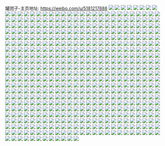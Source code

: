 罐团子-主页地址: https://weibo.com/u/5181217888 
![](https://wx4.sinaimg.cn/mw2000/005EDRssly1h9hcvm782fj32c03401l0.jpg) 
![](https://wx4.sinaimg.cn/mw2000/005EDRssly1h9hcvctbeqj32c03404qq.jpg) 
![](https://wx4.sinaimg.cn/mw2000/005EDRssly1h9hcvfqvajj32c03401l0.jpg) 
![](https://wx4.sinaimg.cn/mw2000/005EDRssly1h9hcvkx41aj32c0340b2a.jpg) 
![](https://wx4.sinaimg.cn/mw2000/005EDRssly1h9hcvh6cj5j32c03404qs.jpg) 
![](https://wx4.sinaimg.cn/mw2000/005EDRssly1h9hcvjyxlhj32c0340npe.jpg) 
![](https://wx4.sinaimg.cn/mw2000/005EDRssly1h9hcvi094xj32ac340x6p.jpg) 
![](https://wx4.sinaimg.cn/mw2000/005EDRssly1h9hcvj43j2j32ag3407wi.jpg) 
![](https://wx4.sinaimg.cn/mw2000/005EDRssly1h9hcvejm7oj32c03401kz.jpg) 
![](https://wx4.sinaimg.cn/mw2000/005EDRssly1h9hcvd4s10j30wa0u4gu0.jpg) 
![](https://wx4.sinaimg.cn/mw2000/005EDRssly1h9hcvbd91rj329y340kjl.jpg) 
![](https://wx4.sinaimg.cn/mw2000/005EDRssly1h9gyy62iglj32c0340qv7.jpg) 
![](https://wx4.sinaimg.cn/mw2000/005EDRssly1h9gyy4sj8lj32c0340b2b.jpg) 
![](https://wx4.sinaimg.cn/mw2000/005EDRssly1h8tchlh7n9j31o01iaaw7.jpg) 
![](https://wx4.sinaimg.cn/mw2000/005EDRssly1h8tchng9z2j32801job29.jpg) 
![](https://wx4.sinaimg.cn/mw2000/005EDRssly1h8tchrgyzsj30qu1404d1.jpg) 
![](https://wx4.sinaimg.cn/mw2000/005EDRssly1h8tcjrseqrj30vx1rmwmd.jpg) 
![](https://wx4.sinaimg.cn/mw2000/005EDRssly1h8bx39gv4fj30yi1eqwu6.jpg) 
![](https://wx4.sinaimg.cn/mw2000/005EDRssly1h8bx4rzx3ij32c03407wk.jpg) 
![](https://wx4.sinaimg.cn/mw2000/005EDRssly1h8bx3mhi9dj30yi1ei1b1.jpg) 
![](https://wx4.sinaimg.cn/mw2000/005EDRssly1h8bx4useloj32801o0b29.jpg) 
![](https://wx4.sinaimg.cn/mw2000/005EDRssly1h8bx4ccosbj30yi1drwym.jpg) 
![](https://wx4.sinaimg.cn/mw2000/005EDRssly1h8bx4hvteej30yi1em4kj.jpg) 
![](https://wx4.sinaimg.cn/mw2000/005EDRssly1h8bx45cxxnj30y51einl6.jpg) 
![](https://wx4.sinaimg.cn/mw2000/005EDRssly1h8bx4jcznwj30yi22oazn.jpg) 
![](https://wx4.sinaimg.cn/mw2000/005EDRssly1h7fhifubb0j31o024gqce.jpg) 
![](https://wx4.sinaimg.cn/mw2000/005EDRssly1h7fhigy563j30u012tgnp.jpg) 
![](https://wx4.sinaimg.cn/mw2000/005EDRssly1h7fhi4g3bkj31o026lwt5.jpg) 
![](https://wx4.sinaimg.cn/mw2000/005EDRssly1h7fhi93lfij31o02807wh.jpg) 
![](https://wx4.sinaimg.cn/mw2000/005EDRssly1h7agjq6xu2j30yi22oe81.jpg) 
![](https://wx4.sinaimg.cn/mw2000/005EDRssly1h7agjszjf4j31sc2dske7.jpg) 
![](https://wx4.sinaimg.cn/mw2000/005EDRssly1h7agk3uvlpj30tu12sgu0.jpg) 
![](https://wx4.sinaimg.cn/mw2000/005EDRssly1h7agk0xgsoj31sc2ds146.jpg) 
![](https://wx4.sinaimg.cn/mw2000/005EDRssly1h7520pe66fj32c02xe4qq.jpg) 
![](https://wx4.sinaimg.cn/mw2000/005EDRssly1h715v0newrj32c0340e82.jpg) 
![](https://wx4.sinaimg.cn/mw2000/005EDRssly1h6rwxhpkabj30yi22oarn.jpg) 
![](https://wx4.sinaimg.cn/mw2000/005EDRssly1h6q9b02calj32c0340dtm.jpg) 
![](https://wx4.sinaimg.cn/mw2000/005EDRssly1h6q9b7hedyj32c03407c4.jpg) 
![](https://wx4.sinaimg.cn/mw2000/005EDRssly1h6q9b5lh5qj32c0340ali.jpg) 
![](https://wx4.sinaimg.cn/mw2000/005EDRssly1h6pt6o50goj328k2zek4i.jpg) 
![](https://wx4.sinaimg.cn/mw2000/005EDRssly1h6ct4usbryj32bc333hdu.jpg) 
![](https://wx4.sinaimg.cn/mw2000/005EDRssly1h6ct4ttrayj32bc333duw.jpg) 
![](https://wx4.sinaimg.cn/mw2000/005EDRssly1h6ct4sxjwkj32k13eoe81.jpg) 
![](https://wx4.sinaimg.cn/mw2000/005EDRssly1h6bph6rvpqj30u0130wt7.jpg) 
![](https://wx4.sinaimg.cn/mw2000/005EDRssly1h6bphfi10rj30yi22o4qq.jpg) 
![](https://wx4.sinaimg.cn/mw2000/005EDRssly1h6b12u1d88j32c0340kjl.jpg) 
![](https://wx4.sinaimg.cn/mw2000/005EDRssly1h6b12sly0ej32c03407wj.jpg) 
![](https://wx4.sinaimg.cn/mw2000/005EDRssly1h6b12ooaonj327w32vu0z.jpg) 
![](https://wx4.sinaimg.cn/mw2000/005EDRssly1h6b1278tw7j30u01407gd.jpg) 
![](https://wx4.sinaimg.cn/mw2000/005EDRssly1h6b126fsudj32dc35sb29.jpg) 
![](https://wx4.sinaimg.cn/mw2000/005EDRssly1h6b12enfutj32c0340b2b.jpg) 
![](https://wx4.sinaimg.cn/mw2000/005EDRssly1h68jlpzaowj30u01swq95.jpg) 
![](https://wx4.sinaimg.cn/mw2000/005EDRssly1h68jlrjcsej30yi22ob0f.jpg) 
![](https://wx4.sinaimg.cn/mw2000/005EDRssly1h656mqb4plj321x32wqak.jpg) 
![](https://wx4.sinaimg.cn/mw2000/005EDRssly1h656mvoi7qj323u35s486.jpg) 
![](https://wx4.sinaimg.cn/mw2000/005EDRssly1h656n3i1trj323u35s4qr.jpg) 
![](https://wx4.sinaimg.cn/mw2000/005EDRssly1h656ms4fmcj323u35s1ky.jpg) 
![](https://wx4.sinaimg.cn/mw2000/005EDRssly1h656n7tn6rj323u35s1ky.jpg) 
![](https://wx4.sinaimg.cn/mw2000/005EDRssly1h656mtt67lj323u35snpd.jpg) 
![](https://wx4.sinaimg.cn/mw2000/005EDRssly1h656mxbb61j323q2zitfr.jpg) 
![](https://wx4.sinaimg.cn/mw2000/005EDRssly1h656nc63yrj335s23u1ky.jpg) 
![](https://wx4.sinaimg.cn/mw2000/005EDRssly1h5pa22d29cj32c0340npf.jpg) 
![](https://wx4.sinaimg.cn/mw2000/005EDRssly1h5nvzii4jij31o0280b29.jpg) 
![](https://wx4.sinaimg.cn/mw2000/005EDRssly1h5nvzjobylj31o0280e81.jpg) 
![](https://wx4.sinaimg.cn/mw2000/005EDRssly1h5nvzkv9ohj31o0280e81.jpg) 
![](https://wx4.sinaimg.cn/mw2000/005EDRssly1h5nvzt6613j31ho1v3kjl.jpg) 
![](https://wx4.sinaimg.cn/mw2000/005EDRssly1h5nvzw0pm5j30u01hc4qp.jpg) 
![](https://wx4.sinaimg.cn/mw2000/005EDRssly1h5n82hw24kj32dc35sqve.jpg) 
![](https://wx4.sinaimg.cn/mw2000/005EDRssly1h5n81ek5z9j30sz14swqf.jpg) 
![](https://wx4.sinaimg.cn/mw2000/005EDRssly1h5n81by0f1j32c0340000.jpg) 
![](https://wx4.sinaimg.cn/mw2000/005EDRssly1h5n81okrjvj32c03407wk.jpg) 
![](https://wx4.sinaimg.cn/mw2000/005EDRssly1h5n81tcszaj32c0340npf.jpg) 
![](https://wx4.sinaimg.cn/mw2000/005EDRssly1h5n81e152cj32c0340e82.jpg) 
![](https://wx4.sinaimg.cn/mw2000/005EDRssly1h5n82mls7xj30ye1n1ne3.jpg) 
![](https://wx4.sinaimg.cn/mw2000/005EDRssly1h5fvqtd7ilj30md14e0zh.jpg) 
![](https://wx4.sinaimg.cn/mw2000/005EDRssly1h5fvpu1ruqj32c03407wj.jpg) 
![](https://wx4.sinaimg.cn/mw2000/005EDRssly1h5fvpnynkzj32c03401kz.jpg) 
![](https://wx4.sinaimg.cn/mw2000/005EDRssly1h5fvpgkya2j32c03407wj.jpg) 
![](https://wx4.sinaimg.cn/mw2000/005EDRssly1h5fvp8kpg6j32c03404qq.jpg) 
![](https://wx4.sinaimg.cn/mw2000/005EDRssly1h5fvqrcsqgj326b2ydkjn.jpg) 
![](https://wx4.sinaimg.cn/mw2000/005EDRssly1h5fwii6yj0j32c0340hdv.jpg) 
![](https://wx4.sinaimg.cn/mw2000/005EDRssly1h57u3ubj9cj30qo0zk0xy.jpg) 
![](https://wx4.sinaimg.cn/mw2000/005EDRssly1h57u3vaat0j30yi1po7p2.jpg) 
![](https://wx4.sinaimg.cn/mw2000/005EDRssly1h57u3w99a5j32c03401kz.jpg) 
![](https://wx4.sinaimg.cn/mw2000/005EDRssly1h57u3uldy4j31x012gk21.jpg) 
![](https://wx4.sinaimg.cn/mw2000/005EDRssly1h4yjjjjydkj31h81y44gz.jpg) 
![](https://wx4.sinaimg.cn/mw2000/005EDRssly1h4yjjho2pqj32801o07wh.jpg) 
![](https://wx4.sinaimg.cn/mw2000/005EDRssly1h4yjjgx5frj32801o0npd.jpg) 
![](https://wx4.sinaimg.cn/mw2000/005EDRssly1h4yjjk55b1j32801o04qp.jpg) 
![](https://wx4.sinaimg.cn/mw2000/005EDRssly1h4v6gtv1w7j32332klx6p.jpg) 
![](https://wx4.sinaimg.cn/mw2000/005EDRssly1h4v6gzkkivj30u013aarm.jpg) 
![](https://wx4.sinaimg.cn/mw2000/005EDRssly1h4v6guioyvj31e91v0hbr.jpg) 
![](https://wx4.sinaimg.cn/mw2000/005EDRssly1h4v6gxql5qj3108192h02.jpg) 
![](https://wx4.sinaimg.cn/mw2000/005EDRssly1h4jjkqk9lrj32c03401kz.jpg) 
![](https://wx4.sinaimg.cn/mw2000/005EDRssly1h4jjkvut6wj329n33ze83.jpg) 
![](https://wx4.sinaimg.cn/mw2000/005EDRssly1h4jjl2qkumj32c0340hdu.jpg) 
![](https://wx4.sinaimg.cn/mw2000/005EDRssly1h4jjkm5dwpj32bi2dpqv6.jpg) 
![](https://wx4.sinaimg.cn/mw2000/005EDRssly1h4jjl6eac6j32c0340npf.jpg) 
![](https://wx4.sinaimg.cn/mw2000/005EDRssly1h497rd9hwgj32c0340kjn.jpg) 
![](https://wx4.sinaimg.cn/mw2000/005EDRssly1h497rgb44jj32c0340kjn.jpg) 
![](https://wx4.sinaimg.cn/mw2000/005EDRssly1h497rb9ykwj32c0340u0z.jpg) 
![](https://wx4.sinaimg.cn/mw2000/005EDRssly1h497r9i3hfj32c0340qv7.jpg) 
![](https://wx4.sinaimg.cn/mw2000/005EDRssly1h497r6vyioj32c03401l0.jpg) 
![](https://wx4.sinaimg.cn/mw2000/005EDRssly1h46wh68uo5j32c0340u0y.jpg) 
![](https://wx4.sinaimg.cn/mw2000/005EDRssly1h46wh94m7hj32c02sdqv6.jpg) 
![](https://wx4.sinaimg.cn/mw2000/005EDRssly1h46wh7erdpj32c0340e83.jpg) 
![](https://wx4.sinaimg.cn/mw2000/005EDRssly1h46wh54ezuj32c0340x6q.jpg) 
![](https://wx4.sinaimg.cn/mw2000/005EDRssly1h46whajkvfj32c0340u0x.jpg) 
![](https://wx4.sinaimg.cn/mw2000/005EDRssly1h3tkhwoc26j31sc2ds4qp.jpg) 
![](https://wx4.sinaimg.cn/mw2000/005EDRssly1h3tkhy60oej32c03407wj.jpg) 
![](https://wx4.sinaimg.cn/mw2000/005EDRssly1h3tkhzijusj32c03407wi.jpg) 
![](https://wx4.sinaimg.cn/mw2000/005EDRssly1h3tki25wrjj30u0140ajh.jpg) 
![](https://wx4.sinaimg.cn/mw2000/005EDRssly1h3tki1rjkdj329m2x4npe.jpg) 
![](https://wx4.sinaimg.cn/mw2000/005EDRssly1h3tkhzzo84j30u010wnbg.jpg) 
![](https://wx4.sinaimg.cn/mw2000/005EDRssly1h3tkhyvu7kj31sc2dsu0p.jpg) 
![](https://wx4.sinaimg.cn/mw2000/005EDRssly1h3qnwyg6thj32c03404qs.jpg) 
![](https://wx4.sinaimg.cn/mw2000/005EDRssly1h3qnwu4h3zj32c0340npf.jpg) 
![](https://wx4.sinaimg.cn/mw2000/005EDRssly1h3qnwm8wiqj32c0340x6r.jpg) 
![](https://wx4.sinaimg.cn/mw2000/005EDRssly1h3qnwipi0xj321q2vjx6r.jpg) 
![](https://wx4.sinaimg.cn/mw2000/005EDRssly1h3qnwvn7wnj32c0340npe.jpg) 
![](https://wx4.sinaimg.cn/mw2000/005EDRssly1h3qnws0do9j31sc2dsqv5.jpg) 
![](https://wx4.sinaimg.cn/mw2000/005EDRssly1h3qnx2255hj32c03404qs.jpg) 
![](https://wx4.sinaimg.cn/mw2000/005EDRssly1h3m1yonqxyj32c0340u0z.jpg) 
![](https://wx4.sinaimg.cn/mw2000/005EDRssly1h3m1zcfvd8j31za2xonpe.jpg) 
![](https://wx4.sinaimg.cn/mw2000/005EDRssly1h3m1xwrs64j32c0340hdu.jpg) 
![](https://wx4.sinaimg.cn/mw2000/005EDRssly1h3m1y2ddd5j324a2tp1ky.jpg) 
![](https://wx4.sinaimg.cn/mw2000/005EDRssly1h3m1yv91h6j322n340x6p.jpg) 
![](https://wx4.sinaimg.cn/mw2000/005EDRssly1h3m1yf3s5wj32c0340hdv.jpg) 
![](https://wx4.sinaimg.cn/mw2000/005EDRssly1h3m1z3vk1dj32c0340u0y.jpg) 
![](https://wx4.sinaimg.cn/mw2000/005EDRssly1h3hdguhlp6j30uv13o1c3.jpg) 
![](https://wx4.sinaimg.cn/mw2000/005EDRssly1h3hdgtxkl5j31nu21inpd.jpg) 
![](https://wx4.sinaimg.cn/mw2000/005EDRssly1h3hdgutosvj315v15mqhw.jpg) 
![](https://wx4.sinaimg.cn/mw2000/005EDRssly1h3hdgvicurj32801o0kjl.jpg) 
![](https://wx4.sinaimg.cn/mw2000/005EDRssly1h3g3hn4u0ij31ho1v3b29.jpg) 
![](https://wx4.sinaimg.cn/mw2000/005EDRssly1h3g3hpl1nsj31ho1v3e81.jpg) 
![](https://wx4.sinaimg.cn/mw2000/005EDRssly1h2xker9k06j32c0340b2a.jpg) 
![](https://wx4.sinaimg.cn/mw2000/005EDRssly1h2xkem6by1j32c03407wi.jpg) 
![](https://wx4.sinaimg.cn/mw2000/005EDRssly1h2xkeldivcj32i835s7wj.jpg) 
![](https://wx4.sinaimg.cn/mw2000/005EDRssly1h2xkeofc0fj321w340x6p.jpg) 
![](https://wx4.sinaimg.cn/mw2000/005EDRssly1h2xkeov0ywj30v60towqs.jpg) 
![](https://wx4.sinaimg.cn/mw2000/005EDRssly1h2xkend2ghj32c03407wj.jpg) 
![](https://wx4.sinaimg.cn/mw2000/005EDRssly1h2khjhlovrj30yi0y8q6r.jpg) 
![](https://wx4.sinaimg.cn/mw2000/005EDRssly1h2geyh6unyj32c0340kjm.jpg) 
![](https://wx4.sinaimg.cn/mw2000/005EDRssly1h2geyd2ttdj32c035mb2b.jpg) 
![](https://wx4.sinaimg.cn/mw2000/005EDRssly1h2geyeyxorj32c0340hdu.jpg) 
![](https://wx4.sinaimg.cn/mw2000/005EDRssly1h2geydo9vjj312c1eitn1.jpg) 
![](https://wx4.sinaimg.cn/mw2000/005EDRssly1h2geyirestj32c0340hdu.jpg) 
![](https://wx4.sinaimg.cn/mw2000/005EDRssly1h2gezgq2wyj31r82aqb29.jpg) 
![](https://wx4.sinaimg.cn/mw2000/005EDRssly1h2geykqo68j32c0340b2a.jpg) 
![](https://wx4.sinaimg.cn/mw2000/005EDRssly1h2e9inf0ndj31sc2dsu0x.jpg) 
![](https://wx4.sinaimg.cn/mw2000/005EDRssly1h2e9iqj52qj31sc2dsqv5.jpg) 
![](https://wx4.sinaimg.cn/mw2000/005EDRssly1h2buwiqhdhj32632ztnpd.jpg) 
![](https://wx4.sinaimg.cn/mw2000/005EDRssly1h20r8htj9uj30yi22ohdt.jpg) 
![](https://wx4.sinaimg.cn/mw2000/005EDRssly1h20r8jzt37j30yi22ob29.jpg) 
![](https://wx4.sinaimg.cn/mw2000/005EDRssly1h20r8lx1nlj30yi22ob29.jpg) 
![](https://wx4.sinaimg.cn/mw2000/005EDRssly1h1whdtccvbj32ds1sc1ky.jpg) 
![](https://wx4.sinaimg.cn/mw2000/005EDRssly1h1whe19gqjj32c0340hdu.jpg) 
![](https://wx4.sinaimg.cn/mw2000/005EDRssly1h1whdu7wtaj329j30q1kx.jpg) 
![](https://wx4.sinaimg.cn/mw2000/005EDRssly1h1whdwvly6j321t2xsu0x.jpg) 
![](https://wx4.sinaimg.cn/mw2000/005EDRssly1h1whdvb9x9j32c0340x6p.jpg) 
![](https://wx4.sinaimg.cn/mw2000/005EDRssly1h1whdy90lnj327s2ydx6p.jpg) 
![](https://wx4.sinaimg.cn/mw2000/005EDRssly1h1ucaoe05ij329k30r4qt.jpg) 
![](https://wx4.sinaimg.cn/mw2000/005EDRssly1h1ucaq1d92j329k30pb2c.jpg) 
![](https://wx4.sinaimg.cn/mw2000/005EDRssly1h1ucar5dksj323m340x6q.jpg) 
![](https://wx4.sinaimg.cn/mw2000/005EDRssly1h1ucam2bvmj322u35su0x.jpg) 
![](https://wx4.sinaimg.cn/mw2000/005EDRssly1h1t99attg1j31lz24e4qp.jpg) 
![](https://wx4.sinaimg.cn/mw2000/005EDRssly1h1t999gjm7j32c0340qv6.jpg) 
![](https://wx4.sinaimg.cn/mw2000/005EDRssly1h1t99bnyq1j31in205aze.jpg) 
![](https://wx4.sinaimg.cn/mw2000/005EDRssly1h1d0zcesi8j320z2pa4qq.jpg) 
![](https://wx4.sinaimg.cn/mw2000/005EDRssly1h1d0zdyrmlj32dc35su0z.jpg) 
![](https://wx4.sinaimg.cn/mw2000/005EDRssly1h1d0zh4omrj32by340e84.jpg) 
![](https://wx4.sinaimg.cn/mw2000/005EDRssly1h1d0zfdfqbj32c0340npf.jpg) 
![](https://wx4.sinaimg.cn/mw2000/005EDRssly1h1d0zii85yj32c0340kjm.jpg) 
![](https://wx4.sinaimg.cn/mw2000/005EDRssly1h15hg76gdrj32c03404qq.jpg) 
![](https://wx4.sinaimg.cn/mw2000/005EDRssly1h15hg608kjj326u2x5kjm.jpg) 
![](https://wx4.sinaimg.cn/mw2000/005EDRssly1h15hg4oi8zj31ze35sx6p.jpg) 
![](https://wx4.sinaimg.cn/mw2000/005EDRssly1h15hg2gklcj30su16ywxa.jpg) 
![](https://wx4.sinaimg.cn/mw2000/005EDRssly1h15hg3odekj32ai33z7wi.jpg) 
![](https://wx4.sinaimg.cn/mw2000/005EDRssly1h0wvyb3rzaj31401g5tjy.jpg) 
![](https://wx4.sinaimg.cn/mw2000/005EDRssly1h0wvycvwlcj30u00zztk3.jpg) 
![](https://wx4.sinaimg.cn/mw2000/005EDRssly1h0wvypbo3tj32c03404qr.jpg) 
![](https://wx4.sinaimg.cn/mw2000/005EDRssly1h0wvzlsgduj32c02c01ky.jpg) 
![](https://wx4.sinaimg.cn/mw2000/005EDRssly1h0wvyzt5zqj30u014014t.jpg) 
![](https://wx4.sinaimg.cn/mw2000/005EDRssly1h0tjegjx45j32562uvb2a.jpg) 
![](https://wx4.sinaimg.cn/mw2000/005EDRssly1h0tje9r7g9j32c02snx6q.jpg) 
![](https://wx4.sinaimg.cn/mw2000/005EDRssly1h0tjed6t5gj32802yoe83.jpg) 
![](https://wx4.sinaimg.cn/mw2000/005EDRssly1h0tjefr7kjj31401hc4qp.jpg) 
![](https://wx4.sinaimg.cn/mw2000/005EDRssly1h0r4g5ou2wj32c0362npf.jpg) 
![](https://wx4.sinaimg.cn/mw2000/005EDRssly1h0r4g7h03aj32c0340qv7.jpg) 
![](https://wx4.sinaimg.cn/mw2000/005EDRssly1h0r4jeskhkj30mi0pu0zk.jpg) 
![](https://wx4.sinaimg.cn/mw2000/005EDRssly1h0r4jedkdnj30tu0vnakk.jpg) 
![](https://wx4.sinaimg.cn/mw2000/005EDRssly1h0j1tb66w5j32c03407wi.jpg) 
![](https://wx4.sinaimg.cn/mw2000/005EDRssly1h0j1tcre9uj32c0340u0x.jpg) 
![](https://wx4.sinaimg.cn/mw2000/005EDRssly1h0j1te1ej6j32c0340qv5.jpg) 
![](https://wx4.sinaimg.cn/mw2000/005EDRssly1h0j1tflboaj32c03407wh.jpg) 
![](https://wx4.sinaimg.cn/mw2000/005EDRssly1h0hv95pwaqj32c036eu0y.jpg) 
![](https://wx4.sinaimg.cn/mw2000/005EDRssly1h0hv93og5wj30yo19stl8.jpg) 
![](https://wx4.sinaimg.cn/mw2000/005EDRssly1h0ehmj9yiuj31ho1v37wh.jpg) 
![](https://wx4.sinaimg.cn/mw2000/005EDRssly1h0ehmjvze9j30yo1a8n8r.jpg) 
![](https://wx4.sinaimg.cn/mw2000/005EDRssly1h0ehmkjmo0j31ea13fka1.jpg) 
![](https://wx4.sinaimg.cn/mw2000/005EDRssly1h0ehmiofrcj31e911pnca.jpg) 
![](https://wx4.sinaimg.cn/mw2000/005EDRssly1h08fu09ki6j30wp0sotg6.jpg) 
![](https://wx4.sinaimg.cn/mw2000/005EDRssly1gzqb6w3d42j30wu0xowmd.jpg) 
![](https://wx4.sinaimg.cn/mw2000/005EDRssly1gzqb6vrhrsj30yo0yo121.jpg) 
![](https://wx4.sinaimg.cn/mw2000/005EDRssly1gziupm40cnj31sc22inpd.jpg) 
![](https://wx4.sinaimg.cn/mw2000/005EDRssly1gziupnc334j32ds1sc7wh.jpg) 
![](https://wx4.sinaimg.cn/mw2000/005EDRssly1gziupnyrjwj316y17rard.jpg) 
![](https://wx4.sinaimg.cn/mw2000/005EDRssly1gziup4c42ej31sc2dtqv5.jpg) 
![](https://wx4.sinaimg.cn/mw2000/005EDRssly1gziupogzpjj31b91g2nhp.jpg) 
![](https://wx4.sinaimg.cn/mw2000/005EDRssly1gziupppxhaj31sc2dsx6p.jpg) 
![](https://wx4.sinaimg.cn/mw2000/005EDRssly1gz7jl9xu5kj30yi0hzady.jpg) 
![](https://wx4.sinaimg.cn/mw2000/005EDRssly1gz0esa6m2ij30k00z0qd8.jpg) 
![](https://wx4.sinaimg.cn/mw2000/005EDRssly1gz0esajbmzj30k00zkdq6.jpg) 
![](https://wx4.sinaimg.cn/mw2000/005EDRssly1gz0esay87cj30k00zkn7a.jpg) 
![](https://wx4.sinaimg.cn/mw2000/005EDRssly1gz0esh055zj30om12pmzx.jpg) 
![](https://wx4.sinaimg.cn/mw2000/005EDRssly1gz0esh7hf6j30mi0sejuq.jpg) 
![](https://wx4.sinaimg.cn/mw2000/005EDRssly1gz0esbb1c5j30k00zkgw7.jpg) 
![](https://wx4.sinaimg.cn/mw2000/005EDRssly1gyx46awyxhj30mi0mlwn6.jpg) 
![](https://wx4.sinaimg.cn/mw2000/005EDRssly1gy7ngrjdksj317a0mtdmr.jpg) 
![](https://wx4.sinaimg.cn/mw2000/005EDRssly1gy0s7keqe0j30yi22otmq.jpg) 
![](https://wx4.sinaimg.cn/mw2000/005EDRssly1gy0s886yggj30m60a6jst.jpg) 
![](https://wx4.sinaimg.cn/mw2000/005EDRssly1gxxdjtlxt2j31o1280x6p.jpg) 
![](https://wx4.sinaimg.cn/mw2000/005EDRssly1gy8jxsk03qj31bi1gen6d.jpg) 
![](https://wx4.sinaimg.cn/mw2000/005EDRssly1gxqi5lox2wj30p01337a8.jpg) 
![](https://wx4.sinaimg.cn/mw2000/005EDRssly1gxo8bundxvj313i1cpasg.jpg) 
![](https://wx4.sinaimg.cn/mw2000/005EDRssly1gxo8btzovaj30tu12sahd.jpg) 
![](https://wx4.sinaimg.cn/mw2000/005EDRssly1gxo8bv47iyj31ho1v3e81.jpg) 
![](https://wx4.sinaimg.cn/mw2000/005EDRssly1gxcn9zterlj31sc2dsnpe.jpg) 
![](https://wx4.sinaimg.cn/mw2000/005EDRssly1gxcna20qvwj32801o0hdt.jpg) 
![](https://wx4.sinaimg.cn/mw2000/005EDRssly1gxcna0tm2ij32c0340e81.jpg) 
![](https://wx4.sinaimg.cn/mw2000/005EDRssly1gxcna3l1u8j32c0340b2a.jpg) 
![](https://wx4.sinaimg.cn/mw2000/005EDRssly1gxbd6zpjhdj32bb332kjm.jpg) 
![](https://wx4.sinaimg.cn/mw2000/005EDRssly1gxbd70i8xfj32c03401ky.jpg) 
![](https://wx4.sinaimg.cn/mw2000/005EDRssly1gxbd6yu6vbj32c02c07wi.jpg) 
![](https://wx4.sinaimg.cn/mw2000/005EDRssly1gxbd715w6hj32c02c01ky.jpg) 
![](https://wx4.sinaimg.cn/mw2000/005EDRssly1gxbd71jf95j30ku0rs79g.jpg) 
![](https://wx4.sinaimg.cn/mw2000/005EDRssly1gxbd71qjyrj30iu0rs0wz.jpg) 
![](https://wx4.sinaimg.cn/mw2000/005EDRssly1gxbd723acxj30ku0rsn2k.jpg) 
![](https://wx4.sinaimg.cn/mw2000/005EDRssly1gxbd72aqqzj30ku0rsn1p.jpg) 
![](https://wx4.sinaimg.cn/mw2000/005EDRssly1gxbd73gulgj33402c0e83.jpg) 
![](https://wx4.sinaimg.cn/mw2000/005EDRssly1gx5918dclrj31ix1fcaw1.jpg) 
![](https://wx4.sinaimg.cn/mw2000/005EDRssly1gx5919l792j32ds1scnpd.jpg) 
![](https://wx4.sinaimg.cn/mw2000/005EDRssly1gx591ajkzbj31sc2ds1ky.jpg) 
![](https://wx4.sinaimg.cn/mw2000/005EDRssly1gx30b7uz6lj32c0340u0x.jpg) 
![](https://wx4.sinaimg.cn/mw2000/005EDRssly1gwvaylf4v2j30u011i7k5.jpg) 
![](https://wx4.sinaimg.cn/mw2000/005EDRssly1gwvayjxg51j30u011itpe.jpg) 
![](https://wx4.sinaimg.cn/mw2000/005EDRssly1gwdyyrvbxpj32c0340hdu.jpg) 
![](https://wx4.sinaimg.cn/mw2000/005EDRssly1gwdyyt6ataj32c0340qv5.jpg) 
![](https://wx4.sinaimg.cn/mw2000/005EDRssly1gwdyyupneej32c0340u0x.jpg) 
![](https://wx4.sinaimg.cn/mw2000/005EDRssly1gw2g5b4yclj31gm1hn7me.jpg) 
![](https://wx4.sinaimg.cn/mw2000/005EDRssly1gw2g5adjnyj33402c01ky.jpg) 
![](https://wx4.sinaimg.cn/mw2000/005EDRssly1gw2g5bz5qej33402c01ky.jpg) 
![](https://wx4.sinaimg.cn/mw2000/005EDRssly1gy8k84jcszj32dc35s4qp.jpg) 
![](https://wx4.sinaimg.cn/mw2000/005EDRssly1gvzp8zpnndj31o0280e81.jpg) 
![](https://wx4.sinaimg.cn/mw2000/005EDRssly1gvzp8xmdwgj30yn16i13u.jpg) 
![](https://wx4.sinaimg.cn/mw2000/005EDRssly1gvzp8xuzuuj30qm0xx46d.jpg) 
![](https://wx4.sinaimg.cn/mw2000/005EDRssly1gvzp8yfxybj31o01o04qp.jpg) 
![](https://wx4.sinaimg.cn/mw2000/005EDRssly1gvzp8xen0tj30s40wt46w.jpg) 
![](https://wx4.sinaimg.cn/mw2000/005EDRssly1gv3jze6xrdj61mc25snpd02.jpg) 
![](https://wx4.sinaimg.cn/mw2000/005EDRssly1gv3jzg655wj325s1mcx6p.jpg) 
![](https://wx4.sinaimg.cn/mw2000/005EDRssly1gv3jzcjm0lj327n280kjl.jpg) 
![](https://wx4.sinaimg.cn/mw2000/005EDRssly1gv3jzhehkcj63402c0hdt02.jpg) 
![](https://wx4.sinaimg.cn/mw2000/005EDRssly1gv3jzhzelcj60u010ik4402.jpg) 
![](https://wx4.sinaimg.cn/mw2000/005EDRssly1gv3jzilny6j30zj0o2tkf.jpg) 
![](https://wx4.sinaimg.cn/mw2000/005EDRssly1gv3jzj8ahxj60xb17pgve02.jpg) 
![](https://wx4.sinaimg.cn/mw2000/005EDRssly1gue67ybziaj62802yoe8302.jpg) 
![](https://wx4.sinaimg.cn/mw2000/005EDRssly1gue6810944j62802yqx6p02.jpg) 
![](https://wx4.sinaimg.cn/mw2000/005EDRssly1gue685ufifj62802yq1ky02.jpg) 
![](https://wx4.sinaimg.cn/mw2000/005EDRssly1gue683m7lvj61w12ip1ky02.jpg) 
![](https://wx4.sinaimg.cn/mw2000/005EDRssly1gue686lo6hj60xc0xc46w02.jpg) 
![](https://wx4.sinaimg.cn/mw2000/005EDRssly1gudl8i44a6j62c0340qv502.jpg) 
![](https://wx4.sinaimg.cn/mw2000/005EDRssly1gudl8dq0xej62c0340u0x02.jpg) 
![](https://wx4.sinaimg.cn/mw2000/005EDRssly1gudl8g501hj62c0340kjl02.jpg) 
![](https://wx4.sinaimg.cn/mw2000/005EDRssly1gudl86prdej61w12ipb2a02.jpg) 
![](https://wx4.sinaimg.cn/mw2000/005EDRssly1gudl8bh30sj61w12ipb2a02.jpg) 
![](https://wx4.sinaimg.cn/mw2000/005EDRssly1gudl8kxuhfj62c0340qv502.jpg) 
![](https://wx4.sinaimg.cn/mw2000/005EDRssly1gtlclu4cfhj31rv27k7wh.jpg) 
![](https://wx4.sinaimg.cn/mw2000/005EDRssly1gtlcl63smaj31o0248kjl.jpg) 
![](https://wx4.sinaimg.cn/mw2000/005EDRssly1gtlclcum0yj31o0248e81.jpg) 
![](https://wx4.sinaimg.cn/mw2000/005EDRssly1gtlclmz9v2j31sc2dsu0x.jpg) 
![](https://wx4.sinaimg.cn/mw2000/005EDRssly1gthui944pbj31mc25s1ky.jpg) 
![](https://wx4.sinaimg.cn/mw2000/005EDRssly1gthuidfmwdj32c03401ky.jpg) 
![](https://wx4.sinaimg.cn/mw2000/005EDRssly1gthui7pf0zj31mc25sb29.jpg) 
![](https://wx4.sinaimg.cn/mw2000/005EDRssly1gthuic0okzj31w12ipkjm.jpg) 
![](https://wx4.sinaimg.cn/mw2000/005EDRssly1gthuigo84fj32c0340qv5.jpg) 
![](https://wx4.sinaimg.cn/mw2000/005EDRssly1gthuiuaubgj32yo280b2d.jpg) 
![](https://wx4.sinaimg.cn/mw2000/005EDRssly1gthui4ev3gj31j221f1dc.jpg) 
![](https://wx4.sinaimg.cn/mw2000/005EDRssly1gthuijqdmzj32c0340b2a.jpg) 
![](https://wx4.sinaimg.cn/mw2000/005EDRssly1gthui5x7dtj32yq24whdt.jpg) 
![](https://wx4.sinaimg.cn/mw2000/005EDRssly1gthuimrqwvj31o12yohdt.jpg) 
![](https://wx4.sinaimg.cn/mw2000/005EDRssly1gthuif7a6lj32c0340qv6.jpg) 
![](https://wx4.sinaimg.cn/mw2000/005EDRssly1gthuihoy9wj32c03401ky.jpg) 
![](https://wx4.sinaimg.cn/mw2000/005EDRssly1gtgwuqgie5j32802sy1ky.jpg) 
![](https://wx4.sinaimg.cn/mw2000/005EDRssly1gtgwut11rmj31w12ipnpe.jpg) 
![](https://wx4.sinaimg.cn/mw2000/005EDRssly1gtgwuz8lw8j32802yohdv.jpg) 
![](https://wx4.sinaimg.cn/mw2000/005EDRssly1gt1l6tn58yj32c03407wh.jpg) 
![](https://wx4.sinaimg.cn/mw2000/005EDRssly1gt1l6us7ukj30yn16m4bk.jpg) 
![](https://wx4.sinaimg.cn/mw2000/005EDRssly1gt1l6vtb6qj32c02c0x2m.jpg) 
![](https://wx4.sinaimg.cn/mw2000/005EDRssly1gt1l6wljc0j30yo1a8jzx.jpg) 
![](https://wx4.sinaimg.cn/mw2000/005EDRssly1gsfgub38f5j32c02c04qp.jpg) 
![](https://wx4.sinaimg.cn/mw2000/005EDRssly1gsfguc0c5hj32c02c0h1q.jpg) 
![](https://wx4.sinaimg.cn/mw2000/005EDRssly1gsfgubkv5pj30xc18havq.jpg) 
![](https://wx4.sinaimg.cn/mw2000/005EDRssly1gsfguex344j345e3404qt.jpg) 
![](https://wx4.sinaimg.cn/mw2000/005EDRssly1gsfgufu26nj30xc18g1hv.jpg) 
![](https://wx4.sinaimg.cn/mw2000/005EDRssly1gsfgucls38j30xc18g1kx.jpg) 
![](https://wx4.sinaimg.cn/mw2000/005EDRssly1gsc88ipr8wj30u0140jvv.jpg) 
![](https://wx4.sinaimg.cn/mw2000/005EDRssly1gsc88z6reoj32c0340npd.jpg) 
![](https://wx4.sinaimg.cn/mw2000/005EDRssly1gsc88j317vj30u0140q6e.jpg) 
![](https://wx4.sinaimg.cn/mw2000/005EDRssly1gs8v17ib04j32c0340kjn.jpg) 
![](https://wx4.sinaimg.cn/mw2000/005EDRssly1gs8v22xklej32c0340hdv.jpg) 
![](https://wx4.sinaimg.cn/mw2000/005EDRssly1gs3lh3ud54j30yo1a91kx.jpg) 
![](https://wx4.sinaimg.cn/mw2000/005EDRssly1gs3lh8i8v6j30yo1a81a1.jpg) 
![](https://wx4.sinaimg.cn/mw2000/005EDRssly1gs3lhehvlzj30yo1a8h2z.jpg) 
![](https://wx4.sinaimg.cn/mw2000/005EDRssly1gs3lhm0gg9j30yo1a8h35.jpg) 
![](https://wx4.sinaimg.cn/mw2000/005EDRssly1gs3lhtsjjfj30u00u079z.jpg) 
![](https://wx4.sinaimg.cn/mw2000/005EDRssly1gs3lhs7ybij30yo1a8ndb.jpg) 
![](https://wx4.sinaimg.cn/mw2000/005EDRssly1grxd80qgjwj32c02c0b29.jpg) 
![](https://wx4.sinaimg.cn/mw2000/005EDRssly1gr917p0tqlj316o1kwnpd.jpg) 
![](https://wx4.sinaimg.cn/mw2000/005EDRssly1gq1xusut21j31w22iqkjo.jpg) 
![](https://wx4.sinaimg.cn/mw2000/005EDRssly1gq1xv2buezj31w22iq1l1.jpg) 
![](https://wx4.sinaimg.cn/mw2000/005EDRssly1gp1krxm2bij30lw1dgagk.jpg) 
![](https://wx4.sinaimg.cn/mw2000/005EDRssly1goj90gp7ptj32472471ky.jpg) 
![](https://wx4.sinaimg.cn/mw2000/005EDRssly1goj90qz2wtj31jk2bcu0x.jpg) 
![](https://wx4.sinaimg.cn/mw2000/005EDRssly1gnz4s0s05yj31hc1z41ky.jpg) 
![](https://wx4.sinaimg.cn/mw2000/005EDRssly1gnz4sd6y41j31hc1z44qq.jpg) 
![](https://wx4.sinaimg.cn/mw2000/005EDRssly1gnrgyxac1xj31jk1jkb2a.jpg) 
![](https://wx4.sinaimg.cn/mw2000/005EDRssly1gno4qrfsdkj316k1eqb29.jpg) 
![](https://wx4.sinaimg.cn/mw2000/005EDRssly1gno4qu2d1kj316o1kwhdt.jpg) 
![](https://wx4.sinaimg.cn/mw2000/005EDRssly1gno4qvetdpj316o1kwhdt.jpg) 
![](https://wx4.sinaimg.cn/mw2000/005EDRssly1gnl7bxyrafj32c02c07wh.jpg) 
![](https://wx4.sinaimg.cn/mw2000/005EDRssly1gnl7bz3hpyj32c02c01kx.jpg) 
![](https://wx4.sinaimg.cn/mw2000/005EDRssly1gnl7c06t4pj32c02c01kx.jpg) 
![](https://wx4.sinaimg.cn/mw2000/005EDRssly1gne5row9ygj31ry2dckjt.jpg) 
![](https://wx4.sinaimg.cn/mw2000/005EDRssly1gne5rqffb4j30tz0tmgsf.jpg) 
![](https://wx4.sinaimg.cn/mw2000/005EDRssly1gmotqnh91oj333w2c7qv5.jpg) 
![](https://wx4.sinaimg.cn/mw2000/005EDRssly1gmotqol32zj3340248npd.jpg) 
![](https://wx4.sinaimg.cn/mw2000/005EDRssgy1glz75er7l1j31j221f1kx.jpg) 
![](https://wx4.sinaimg.cn/mw2000/005EDRssgy1glz75mnhq5j30u00rbqql.jpg) 
![](https://wx4.sinaimg.cn/mw2000/005EDRssgy1glz75jew6nj31j221f1kg.jpg) 
![](https://wx4.sinaimg.cn/mw2000/005EDRssgy1glz75fy3fij31j221fnip.jpg) 
![](https://wx4.sinaimg.cn/mw2000/005EDRssgy1glz75kpirfj30ty10o1kx.jpg) 
![](https://wx4.sinaimg.cn/mw2000/005EDRssgy1glz75gqfimj31j221fdtn.jpg) 
![](https://wx4.sinaimg.cn/mw2000/005EDRssgy1glz75bsz83j32c02c0b29.jpg) 
![](https://wx4.sinaimg.cn/mw2000/005EDRssgy1glz75ninqyj30u00y7tr4.jpg) 
![](https://wx4.sinaimg.cn/mw2000/005EDRssgy1glz75dkp9sj31w02iox6p.jpg) 
![](https://wx4.sinaimg.cn/mw2000/005EDRssgy1glwvr7h9inj30u00u0tw8.jpg) 
![](https://wx4.sinaimg.cn/mw2000/005EDRssgy1glulddv6g9j32c0340npd.jpg) 
![](https://wx4.sinaimg.cn/mw2000/005EDRssgy1gluldet8g1j32c02c0gwu.jpg) 
![](https://wx4.sinaimg.cn/mw2000/005EDRssgy1glfnemv7soj30u0170kci.jpg) 
![](https://wx4.sinaimg.cn/mw2000/005EDRssgy1gl8nhlqa98j316o1kw1kx.jpg) 
![](https://wx4.sinaimg.cn/mw2000/005EDRssgy1gl3zma9dypj30u01rckjl.jpg) 
![](https://wx4.sinaimg.cn/mw2000/005EDRssgy1gkwh9cox5zj30qy0y844c.jpg) 
![](https://wx4.sinaimg.cn/mw2000/005EDRssgy1gkvzdv610hj30qy0u7tb5.jpg) 
![](https://wx4.sinaimg.cn/mw2000/005EDRssgy1gk9l3k9bvmj30ss14vdxa.jpg) 
![](https://wx4.sinaimg.cn/mw2000/005EDRssgy1gk9l3kvlq4j30qy0wamzm.jpg) 
![](https://wx4.sinaimg.cn/mw2000/005EDRssgy1gk6ax775xjj30u014078t.jpg) 
![](https://wx4.sinaimg.cn/mw2000/005EDRssgy1gk6ax805x8j31400u0jux.jpg) 
![](https://wx4.sinaimg.cn/mw2000/005EDRssgy1gk6axc1clcj31c01s0kjl.jpg) 
![](https://wx4.sinaimg.cn/mw2000/005EDRssgy1gk6axpq8ebj32c03404qt.jpg) 
![](https://wx4.sinaimg.cn/mw2000/005EDRssgy1gk4u7ngf5jj31o0280hdt.jpg) 
![](https://wx4.sinaimg.cn/mw2000/005EDRssgy1gk4u72966oj31o0280kjl.jpg) 
![](https://wx4.sinaimg.cn/mw2000/005EDRssgy1gk4u78q2p1j31o0280kjl.jpg) 
![](https://wx4.sinaimg.cn/mw2000/005EDRssgy1gk4u7fg4zsj31o0280kjl.jpg) 
![](https://wx4.sinaimg.cn/mw2000/005EDRssgy1gk4u95a71zj31kw1kwhdt.jpg) 
![](https://wx4.sinaimg.cn/mw2000/005EDRssgy1gk4u7x3kgaj31o0280kjl.jpg) 
![](https://wx4.sinaimg.cn/mw2000/005EDRssgy1gk4u8ma2onj327u1o0kjo.jpg) 
![](https://wx4.sinaimg.cn/mw2000/005EDRssgy1gk4u8ztemjj327u1o0hdw.jpg) 
![](https://wx4.sinaimg.cn/mw2000/005EDRssgy1gk4u8alwd3j327u1o0qv8.jpg) 
![](https://wx4.sinaimg.cn/mw2000/005EDRssgy1gk373usoepj31o0280e81.jpg) 
![](https://wx4.sinaimg.cn/mw2000/005EDRssgy1gk20x22mjlj31o0280hdt.jpg) 
![](https://wx4.sinaimg.cn/mw2000/005EDRssgy1gk20wssyqoj31o0280b2a.jpg) 
![](https://wx4.sinaimg.cn/mw2000/005EDRssgy1gk20wwydtbj31o0281e82.jpg) 
![](https://wx4.sinaimg.cn/mw2000/005EDRssgy1gk20x020bnj31o0280qv6.jpg) 
![](https://wx4.sinaimg.cn/mw2000/005EDRssgy1gk20x3n2h5j32801o0e81.jpg) 
![](https://wx4.sinaimg.cn/mw2000/005EDRssgy1gk20x53lxdj31o027ub29.jpg) 
![](https://wx4.sinaimg.cn/mw2000/005EDRssgy1gk20x6zdzpj31o0280hdt.jpg) 
![](https://wx4.sinaimg.cn/mw2000/005EDRssgy1gk20x8opc1j31o0280b29.jpg) 
![](https://wx4.sinaimg.cn/mw2000/005EDRssgy1gk20xb7ptqj31o0280hdt.jpg) 
![](https://wx4.sinaimg.cn/mw2000/005EDRssgy1gjhtbcherxj32c03427wi.jpg) 
![](https://wx4.sinaimg.cn/mw2000/005EDRssgy1gikakglau6j30u01g141n.jpg) 
![](https://wx4.sinaimg.cn/mw2000/005EDRssgy1gikajllw8yj30zp0qp1e2.jpg) 
![](https://wx4.sinaimg.cn/mw2000/005EDRssgy1gikajoy7f8j31c01s0kjm.jpg) 
![](https://wx4.sinaimg.cn/mw2000/005EDRssgy1gikak8vw35j31kw16ohdu.jpg) 
![](https://wx4.sinaimg.cn/mw2000/005EDRssgy1gikajydgyoj33342bc1l2.jpg) 
![](https://wx4.sinaimg.cn/mw2000/005EDRssgy1gikak27hhyj316o1kw4qq.jpg) 
![](https://wx4.sinaimg.cn/mw2000/005EDRssgy1gikakh9jfbj31s01c0b2a.jpg) 
![](https://wx4.sinaimg.cn/mw2000/005EDRssgy1gikajs0wbfj31kx16ob29.jpg) 
![](https://wx4.sinaimg.cn/mw2000/005EDRssgy1gikakjeiyjj31s01c0hdu.jpg) 
![](https://wx4.sinaimg.cn/mw2000/005EDRssgy1gicq7ofie8j31br1qd000.jpg) 
![](https://wx4.sinaimg.cn/mw2000/005EDRssgy1gicq7wkiqpj31rl1rlx3h.jpg) 
![](https://wx4.sinaimg.cn/mw2000/005EDRssgy1gicq7qjkl4j31b21mykjl.jpg) 
![](https://wx4.sinaimg.cn/mw2000/005EDRssgy1gicq7t7dbgj31c01s01ky.jpg) 
![](https://wx4.sinaimg.cn/mw2000/005EDRssgy1gicq7xg1fij30xq160k8c.jpg) 
![](https://wx4.sinaimg.cn/mw2000/005EDRssgy1gicq7vbf23j31c01s0u0x.jpg) 
![](https://wx4.sinaimg.cn/mw2000/005EDRssgy1gicqahaem7j31c01s0b2a.jpg) 
![](https://wx4.sinaimg.cn/mw2000/005EDRssgy1gicqaj3borj31rl1rlame.jpg) 
![](https://wx4.sinaimg.cn/mw2000/005EDRssgy1gicqai6c9rj30u0140aeo.jpg) 
![](https://wx4.sinaimg.cn/mw2000/005EDRssgy1gi97wf6zblj31s01c0qv6.jpg) 
![](https://wx4.sinaimg.cn/mw2000/005EDRssgy1gi97wgq0wpj315o1jkb29.jpg) 
![](https://wx4.sinaimg.cn/mw2000/005EDRssgy1gi7zdv3qo3j30rs15o1b9.jpg) 
![](https://wx4.sinaimg.cn/mw2000/005EDRssgy1gi7zdyvgbzj31c01s0b2a.jpg) 
![](https://wx4.sinaimg.cn/mw2000/005EDRssgy1ghv88c07nuj31c01s0wx9.jpg) 
![](https://wx4.sinaimg.cn/mw2000/005EDRssgy1ghqn7ikln6j31c01s01ky.jpg) 
![](https://wx4.sinaimg.cn/mw2000/005EDRssgy1ghodar2mtnj31c01s0b2a.jpg) 
![](https://wx4.sinaimg.cn/mw2000/005EDRssgy1ghk81odrlpj32c0340x6p.jpg) 
![](https://wx4.sinaimg.cn/mw2000/005EDRssgy1ghk81qunayj316o1kw1ky.jpg) 
![](https://wx4.sinaimg.cn/mw2000/005EDRssgy1ghfnjkedc8j31c01s1hdt.jpg) 
![](https://wx4.sinaimg.cn/mw2000/005EDRssgy1ghfnjncbr0j31c01s1e81.jpg) 
![](https://wx4.sinaimg.cn/mw2000/005EDRssly1ghcrf4mlptj30u01rckf2.jpg) 
![](https://wx4.sinaimg.cn/mw2000/005EDRssly1ghcrf2z6ugj31c01s1b29.jpg) 
![](https://wx4.sinaimg.cn/mw2000/005EDRssgy1ggwpj3p0nsj30u01401kx.jpg) 
![](https://wx4.sinaimg.cn/mw2000/005EDRssgy1ggbowjbbj9j31c01s0hdu.jpg) 
![](https://wx4.sinaimg.cn/mw2000/005EDRssgy1ggboxiiyy3j30u0140tc9.jpg) 
![](https://wx4.sinaimg.cn/mw2000/005EDRssgy1gg6wce5t35j31o02auhdu.jpg) 
![](https://wx4.sinaimg.cn/mw2000/005EDRssgy1gg6wcz7765j31o0280qv6.jpg) 
![](https://wx4.sinaimg.cn/mw2000/005EDRssgy1gg6wd5obm2j327u1o01kx.jpg) 
![](https://wx4.sinaimg.cn/mw2000/005EDRssgy1gg6wdn5ng5j31o0280qv6.jpg) 
![](https://wx4.sinaimg.cn/mw2000/005EDRssly1gg1a7xg6v5j31c01s07f1.jpg) 
![](https://wx4.sinaimg.cn/mw2000/005EDRssly1gg1aecd8elj31j221f1kx.jpg) 
![](https://wx4.sinaimg.cn/mw2000/005EDRssgy1gfp977kqnlj30u01400z4.jpg) 
![](https://wx4.sinaimg.cn/mw2000/005EDRssgy1gfp979pi8oj31s01c0asb.jpg) 
![](https://wx4.sinaimg.cn/mw2000/005EDRssgy1gfkxjh8znkj31s01c07wi.jpg) 
![](https://wx4.sinaimg.cn/mw2000/005EDRssgy1gfk4qktaztj31c01s0npd.jpg) 
![](https://wx4.sinaimg.cn/mw2000/005EDRssgy1gfk4qn2sbxj31c01s0kjl.jpg) 
![](https://wx4.sinaimg.cn/mw2000/005EDRssgy1gfk4r5i5n0j31c01s0u0x.jpg) 
![](https://wx4.sinaimg.cn/mw2000/005EDRssgy1gfk4qugt1tj31c01s0hdt.jpg) 
![](https://wx4.sinaimg.cn/mw2000/005EDRssgy1gfk4rc7qtcj32c03404qr.jpg) 
![](https://wx4.sinaimg.cn/mw2000/005EDRssgy1gfk4r33vevj31c01s0npd.jpg) 
![](https://wx4.sinaimg.cn/mw2000/005EDRssgy1gfk4r848cqj31c01s0u0x.jpg) 
![](https://wx4.sinaimg.cn/mw2000/005EDRssgy1gfk4rfcmtjj31s01c07wi.jpg) 
![](https://wx4.sinaimg.cn/mw2000/005EDRssgy1gfjrecvo7uj30u010ze7v.jpg) 
![](https://wx4.sinaimg.cn/mw2000/005EDRssgy1gfjremk2ooj316o1kwqv6.jpg) 
![](https://wx4.sinaimg.cn/mw2000/005EDRssgy1gfjrf3cuntj30qy0x80yg.jpg) 
![](https://wx4.sinaimg.cn/mw2000/005EDRssgy1gfjrfhvyw1j30tz10vnmb.jpg) 
![](https://wx4.sinaimg.cn/mw2000/005EDRssgy1gfjrh4v0ydj316o1kwnpe.jpg) 
![](https://wx4.sinaimg.cn/mw2000/005EDRssgy1gfjrh6s9d3j30qy0x9dkk.jpg) 
![](https://wx4.sinaimg.cn/mw2000/005EDRssgy1gfflf11xpuj31c01s0e82.jpg) 
![](https://wx4.sinaimg.cn/mw2000/005EDRssgy1gfflf7bnapj33402c0hdw.jpg) 
![](https://wx4.sinaimg.cn/mw2000/005EDRssgy1gfflfy4dzkj3160160agd.jpg) 
![](https://wx4.sinaimg.cn/mw2000/005EDRssgy1gfflf2vy7ij32c0340kjm.jpg) 
![](https://wx4.sinaimg.cn/mw2000/005EDRssgy1gfflff0qa5j31hc0panoy.jpg) 
![](https://wx4.sinaimg.cn/mw2000/005EDRssgy1gfflf896p1j30u00u0wys.jpg) 
![](https://wx4.sinaimg.cn/mw2000/005EDRssgy1gfflfa61xcj31s01c0b2a.jpg) 
![](https://wx4.sinaimg.cn/mw2000/005EDRssgy1gfflg4wqquj334045ekjo.jpg) 
![](https://wx4.sinaimg.cn/mw2000/005EDRssgy1gfflfd5voej31c01s0e82.jpg) 
![](https://wx4.sinaimg.cn/mw2000/005EDRssgy1gf6oyt4w6aj31c01s0kjm.jpg) 
![](https://wx4.sinaimg.cn/mw2000/005EDRssgy1gf6oz7sbkej31c01s0kjm.jpg) 
![](https://wx4.sinaimg.cn/mw2000/005EDRssgy1gf6ozblf0ej30u0140trt.jpg) 
![](https://wx4.sinaimg.cn/mw2000/005EDRssgy1gewcr9dnb8j31c01s04qq.jpg) 
![](https://wx4.sinaimg.cn/mw2000/005EDRssgy1gewcs3nr0uj31c01s04qq.jpg) 
![](https://wx4.sinaimg.cn/mw2000/005EDRssgy1gevc86cg2rj317o1rp1kx.jpg) 
![](https://wx4.sinaimg.cn/mw2000/005EDRssgy1gevc87a937j31s01c04qp.jpg) 
![](https://wx4.sinaimg.cn/mw2000/005EDRssgy1gevc8aabbhj31s01c01ky.jpg) 
![](https://wx4.sinaimg.cn/mw2000/005EDRssgy1gelfcg6dtzj316o1kwb2a.jpg) 
![](https://wx4.sinaimg.cn/mw2000/005EDRssgy1gelfc35kqkj316o1kwnpd.jpg) 
![](https://wx4.sinaimg.cn/mw2000/005EDRssgy1gei1yzoxroj31j221faxv.jpg) 
![](https://wx4.sinaimg.cn/mw2000/005EDRssgy1gei2l0iy37j31901o0gzi.jpg) 
![](https://wx4.sinaimg.cn/mw2000/005EDRssgy1gei2l178nhj31901o07fz.jpg) 
![](https://wx4.sinaimg.cn/mw2000/005EDRssgy1gedjqdnz3rj32c0340qv6.jpg) 
![](https://wx4.sinaimg.cn/mw2000/005EDRssgy1gedjqfgip9j32c0340kjn.jpg) 
![](https://wx4.sinaimg.cn/mw2000/005EDRssly1ge9l6f5k60j30u0140nhp.jpg) 
![](https://wx4.sinaimg.cn/mw2000/005EDRssgy1ge8eui16m1j32c03401l0.jpg) 
![](https://wx4.sinaimg.cn/mw2000/005EDRssgy1ge8ev6aewej32c03407wk.jpg) 
![](https://wx4.sinaimg.cn/mw2000/005EDRssgy1ge6x2td8p5j33402c01l1.jpg) 
![](https://wx4.sinaimg.cn/mw2000/005EDRssgy1ge6x4khj9tj34g03bs1l1.jpg) 
![](https://wx4.sinaimg.cn/mw2000/005EDRssgy1ge6x3s6c7hj30qy0k7tbs.jpg) 
![](https://wx4.sinaimg.cn/mw2000/005EDRssgy1ge6x3syuo3j30qy0k7q66.jpg) 
![](https://wx4.sinaimg.cn/mw2000/005EDRssgy1ge6x4n2oz0j30u0140qe4.jpg) 
![](https://wx4.sinaimg.cn/mw2000/005EDRssgy1gdnq4446twj31j221fqck.jpg) 
![](https://wx4.sinaimg.cn/mw2000/005EDRssgy1gdkfp72e6fj30u00u04f9.jpg) 
![](https://wx4.sinaimg.cn/mw2000/005EDRssgy1gdkfp8wgmjj30u00u07ls.jpg) 
![](https://wx4.sinaimg.cn/mw2000/005EDRssgy1gdkfp6jacmj30u00u076x.jpg) 
![](https://wx4.sinaimg.cn/mw2000/005EDRssgy1gdkfp81nq0j30u00u0asi.jpg) 
![](https://wx4.sinaimg.cn/mw2000/005EDRssgy1gdkfpbu200j30u00u01ft.jpg) 
![](https://wx4.sinaimg.cn/mw2000/005EDRssgy1gd7vw43f0gj30qy0ezt9t.jpg) 
![](https://wx4.sinaimg.cn/mw2000/005EDRssgy1gd1ois73kjj30u01401kx.jpg) 
![](https://wx4.sinaimg.cn/mw2000/005EDRssgy1gd1oitoxpvj30u01404qp.jpg) 
![](https://wx4.sinaimg.cn/mw2000/005EDRssgy1gd1oiv4nutj30u01407wh.jpg) 
![](https://wx4.sinaimg.cn/mw2000/005EDRssgy1gd1oivw6fsj30u0140an1.jpg) 
![](https://wx4.sinaimg.cn/mw2000/005EDRssgy1gd1oiwnn80j30u0140qce.jpg) 
![](https://wx4.sinaimg.cn/mw2000/005EDRssgy1gcyoxzndcej30w20u040f.jpg) 
![](https://wx4.sinaimg.cn/mw2000/005EDRssgy1gcsw000ffmj3190190qv5.jpg) 
![](https://wx4.sinaimg.cn/mw2000/005EDRssgy1gckoegq1rcj31ho1v31kx.jpg) 
![](https://wx4.sinaimg.cn/mw2000/005EDRssgy1gckoeiwrq0j31ho1v31ky.jpg) 
![](https://wx4.sinaimg.cn/mw2000/005EDRssgy1gckoekft5hj31ho1v3u0b.jpg) 
![](https://wx4.sinaimg.cn/mw2000/005EDRssgy1gckoelkwsdj31ho1v31kx.jpg) 
![](https://wx4.sinaimg.cn/mw2000/005EDRssgy1gckoemoskcj31ho1v34q7.jpg) 
![](https://wx4.sinaimg.cn/mw2000/005EDRssgy1gckoeoytm5j31ho1v34q0.jpg) 
![](https://wx4.sinaimg.cn/mw2000/005EDRssgy1gckoeq53ogj31ho1v31jo.jpg) 
![](https://wx4.sinaimg.cn/mw2000/005EDRssgy1gckoercw0tj31ho1v31kx.jpg) 
![](https://wx4.sinaimg.cn/mw2000/005EDRssgy1g9wrmyu3zfj31o02804da.jpg) 
![](https://wx4.sinaimg.cn/mw2000/005EDRssgy1g9wrovqfj9j31o0280dvh.jpg) 
![](https://wx4.sinaimg.cn/mw2000/005EDRssgy1g9wrox4uf5j31o0280k67.jpg) 
![](https://wx4.sinaimg.cn/mw2000/005EDRssgy1g9wroyq0flj31o0280qhq.jpg) 
![](https://wx4.sinaimg.cn/mw2000/005EDRssgy1g7k96gnnm8j31400u0jvp.jpg) 
![](https://wx4.sinaimg.cn/mw2000/005EDRssgy1g7k96hfcbzj30u00u0wgn.jpg) 
![](https://wx4.sinaimg.cn/mw2000/005EDRssgy1g7k96hyzrzj30u00t7q7g.jpg) 
![](https://wx4.sinaimg.cn/mw2000/005EDRssgy1g7k96ioehuj31400u0afp.jpg) 
![](https://wx4.sinaimg.cn/mw2000/005EDRssgy1g7k96jooylj31400u0n2r.jpg) 
![](https://wx4.sinaimg.cn/mw2000/005EDRssgy1g7k96kqeswj30qy0a1ab5.jpg) 
![](https://wx4.sinaimg.cn/mw2000/005EDRssgy1g7k96lb1yxj30jg0j8q46.jpg) 
![](https://wx4.sinaimg.cn/mw2000/005EDRssly1g4g0k96s2qj30rs15odig.jpg) 
![](https://wx4.sinaimg.cn/mw2000/005EDRssly1g4g0kagy7hj30u0140wks.jpg) 
![](https://wx4.sinaimg.cn/mw2000/005EDRssly1g4g0kbl80dj31400u0n98.jpg) 
![](https://wx4.sinaimg.cn/mw2000/005EDRssly1g4g0kebrmdj30rs2ogtmh.jpg) 
![](https://wx4.sinaimg.cn/mw2000/005EDRssly1g4g0khq7fdj30u013z7eu.jpg) 
![](https://wx4.sinaimg.cn/mw2000/005EDRssly1g4g0kfmomlj31400u0tf3.jpg) 
![](https://wx4.sinaimg.cn/mw2000/005EDRssly1g4g0kjwshhj31400u0n8l.jpg) 
![](https://wx4.sinaimg.cn/mw2000/005EDRssly1g4g0kkoeu9j30u00u0goo.jpg) 
![](https://wx4.sinaimg.cn/mw2000/005EDRssly1g4g0kmy749j30u0140tib.jpg) 
![](https://wx4.sinaimg.cn/mw2000/005EDRssly1g4eud9868sj30fa0f9gmb.jpg) 
![](https://wx4.sinaimg.cn/mw2000/005EDRssly1g4eubjvsmaj30u0140dj9.jpg) 
![](https://wx4.sinaimg.cn/mw2000/005EDRssly1g4eubkjvnlj31400u0thj.jpg) 
![](https://wx4.sinaimg.cn/mw2000/005EDRssly1g4eubogmmqj31400u07a3.jpg) 
![](https://wx4.sinaimg.cn/mw2000/005EDRssly1g4eubppb77j30u00u0tab.jpg) 
![](https://wx4.sinaimg.cn/mw2000/005EDRssly1g4eubpbtl0j30u0140tgm.jpg) 
![](https://wx4.sinaimg.cn/mw2000/005EDRssly1g45jsdzhg6j31400u0jtn.jpg) 
![](https://wx4.sinaimg.cn/mw2000/005EDRssly1g45jsex9w0j31400u0mzx.jpg) 
![](https://wx4.sinaimg.cn/mw2000/005EDRssly1g2kg2z6tz7j31400u078w.jpg) 
![](https://wx4.sinaimg.cn/mw2000/005EDRssly1g2kg30te3wj31400u0dl5.jpg) 
![](https://wx4.sinaimg.cn/mw2000/005EDRssly1g2eqjvn3nqj31400u0107.jpg) 
![](https://wx4.sinaimg.cn/mw2000/005EDRssgy1g1muc1zoo2j30u00u0dmk.jpg) 
![](https://wx4.sinaimg.cn/mw2000/005EDRssgy1g1laylg5opj30u00u0acu.jpg) 
![](https://wx4.sinaimg.cn/mw2000/005EDRssgy1g1laylxzhzj30u00u0n0p.jpg) 
![](https://wx4.sinaimg.cn/mw2000/005EDRssgy1g1f7h7snnzj309q09qjrp.jpg) 
![](https://wx4.sinaimg.cn/mw2000/005EDRssgy1g1f7h62n3yj30u00u043e.jpg) 
![](https://wx4.sinaimg.cn/mw2000/005EDRssgy1g1f7h6r5t8j30u00u078y.jpg) 
![](https://wx4.sinaimg.cn/mw2000/005EDRssgy1g1f7h7iebij30u0140wi9.jpg) 
![](https://wx4.sinaimg.cn/mw2000/005EDRssgy1g161qj7hxkj30u00u00wx.jpg) 
![](https://wx4.sinaimg.cn/mw2000/005EDRssgy1g161qkeadkj30u00u0tdy.jpg) 
![](https://wx4.sinaimg.cn/mw2000/005EDRssgy1g161qks49sj30js0icq4x.jpg) 
![](https://wx4.sinaimg.cn/mw2000/005EDRssgy1g135v87zfuj30sg0sgjtd.jpg) 
![](https://wx4.sinaimg.cn/mw2000/005EDRssgy1g0uqy63y01j30mb0xsq55.jpg) 
![](https://wx4.sinaimg.cn/mw2000/005EDRssgy1g0uqyp9bfuj30sg0sgjtd.jpg) 
![](https://wx4.sinaimg.cn/mw2000/005EDRssgy1fzd1mhrjqbj30rs3t2u0y.jpg) 
![](https://wx4.sinaimg.cn/mw2000/005EDRssgy1fzd1mk3jqpj302e02cjr6.jpg) 
![](https://wx4.sinaimg.cn/mw2000/005EDRssgy1fzd1mkgd5fj313y0u1trn.jpg) 
![](https://wx4.sinaimg.cn/mw2000/005EDRssgy1fzd1mltmbzj327u1nwe84.jpg) 
![](https://wx4.sinaimg.cn/mw2000/005EDRssgy1fy6vioribfj303c03cmwy.jpg) 
![](https://wx4.sinaimg.cn/mw2000/005EDRssgy1fw08gfjrwij30zk0qotev.jpg) 
![](https://wx4.sinaimg.cn/mw2000/005EDRssgy1fw08ggd0ypj30m80gotb8.jpg) 
![](https://wx4.sinaimg.cn/mw2000/005EDRssgy1fw08ghj1x6j30zk0qo799.jpg) 
![](https://wx4.sinaimg.cn/mw2000/005EDRssgy1fw08gizy0oj30zk0qon2e.jpg) 
![](https://wx4.sinaimg.cn/mw2000/005EDRssgy1fw08glhsgqj30qo2s27qn.jpg) 
![](https://wx4.sinaimg.cn/mw2000/005EDRssgy1fw08gmm8ouj30m80gomz6.jpg) 
